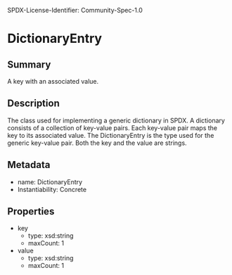SPDX-License-Identifier: Community-Spec-1.0

# DictionaryEntry

## Summary

A key with an associated value.

## Description

The class used for implementing a generic dictionary in SPDX.  A dictionary consists of a collection of key-value pairs. Each key-value pair maps the key to its associated value.  The DictionaryEntry is the type used for the generic key-value pair.  Both the key and the value are strings.

## Metadata

- name: DictionaryEntry
- Instantiability: Concrete

## Properties

- key
  - type: xsd:string
  - maxCount: 1
- value
  - type: xsd:string
  - maxCount: 1

